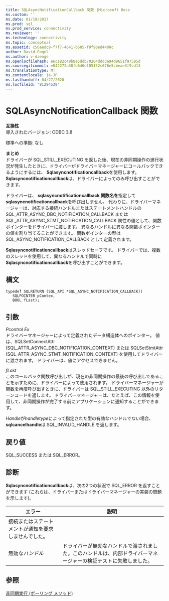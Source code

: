 ```yaml
---
title: SQLAsyncNotificationCallback 関数 |Microsoft Docs
ms.custom: ''
ms.date: 01/19/2017
ms.prod: sql
ms.prod_service: connectivity
ms.reviewer: ''
ms.technology: connectivity
ms.topic: conceptual
ms.assetid: c56aedc9-f7f7-4641-b605-f0f98ed4400c
author: David-Engel
ms.author: v-daenge
ms.openlocfilehash: e6c182c48b8e5ddb70204ddd3a94d9651f97595d
ms.sourcegitcommit: e042272a38fb646df05152c676e5cbeae3f9cd13
ms.translationtype: MT
ms.contentlocale: ja-JP
ms.lasthandoff: 04/27/2020
ms.locfileid: "81294539"
---
```

# <a name="sqlasyncnotificationcallback-function"></a>SQLAsyncNotificationCallback 関数
**互換性**  
 導入されたバージョン: ODBC 3.8  
  
 標準への準拠: なし  
  
 **まとめ**  
 ドライバーが SQL_STILL_EXECUTING を返した後、現在の非同期操作の進行状況が発生したときに、ドライバーがドライバーマネージャーにコールバックできるようにするには、 **Sqlasyncnotificationcallback**を使用します。 **Sqlasyncnotificationcallback**は、ドライバーによってのみ呼び出すことができます。  
  
 ドライバーは、 **sqlasyncnotificationcallback 関数名を**指定して**sqlasyncnotificationcallback**を呼び出しません。 代わりに、ドライバーマネージャーは、対応する接続ハンドルまたはステートメントハンドルの SQL_ATTR_ASYNC_DBC_NOTIFICATION_CALLBACK または SQL_ATTR_ASYNC_STMT_NOTIFICATION_CALLBACK 属性の値として、関数ポインターをドライバーに渡します。 異なるハンドルに異なる関数ポインターの値を割り当てることができます。 関数ポインターの型は SQL_ASYNC_NOTIFICATION_CALLBACK として定義されます。  
  
 **Sqlasyncnotificationcallback**はスレッドセーフです。 ドライバーでは、複数のスレッドを使用して、異なるハンドルで同時に**Sqlasyncnotificationcallback**を呼び出すことができます。  
  
## <a name="syntax"></a>構文  
  
```  
typedef SQLRETURN (SQL_API *SQL_ASYNC_NOTIFICATION_CALLBACK)(  
   SQLPOINTER pContex,   
   BOOL fLast);  
```  
  
## <a name="arguments"></a>引数  
 *Pcontrol Ex*  
 ドライバーマネージャーによって定義されたデータ構造体へのポインター。 値は、SQLSetConnectAttr (SQL_ATTR_ASYNC_DBC_NOTIFICATION_CONTEXT) または SQLSetStmtAttr (SQL_ATTR_ASYNC_STMT_NOTIFICATION_CONTEXT) を使用してドライバーに渡されます。  ドライバーは、値にアクセスできません。  
  
 *fLast*  
 このコールバック関数呼び出しが、現在の非同期操作の最後の呼び出しであることを示すために、ドライバーによって使用されます。 ドライバーマネージャーが関数を再度呼び出すときに、ドライバーは SQL_STILL_EXECUTING 以外のリターンコードを返します。 ドライバーマネージャーは、たとえば、この情報を使用して、非同期操作が完了する前にアプリケーションに通知することができます。  
  
 *Handle*が*handletype*によって指定された型の有効なハンドルでない場合、 **sqlcancelhandle**は SQL_INVALID_HANDLE を返します。  
  
## <a name="returns"></a>戻り値  
 SQL_SUCCESS または SQL_ERROR。  
  
## <a name="diagnostics"></a>診断  
 **Sqlasyncnotificationcallback**は、次の2つの状況で SQL_ERROR を返すことができます (これらは、ドライバーまたはドライバーマネージャーの実装の問題を示します)。  
  
|エラー|説明|  
|-----------|-----------------|  
|接続またはステートメントが通知を要求しませんでした。||  
|無効な*ハンドル*|ドライバーが無効なハンドルで渡されました。このハンドルは、内部ドライバーマネージャーの検証テストに失敗しました。|  
  
## <a name="see-also"></a>参照  
 [非同期実行 (ポーリング メソッド)](../../../odbc/reference/develop-app/asynchronous-execution-polling-method.md)
